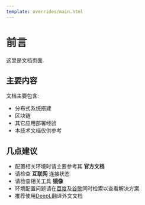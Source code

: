 ```yaml
---
template: overrides/main.html
---
```


# 前言

这里是文档页面.

## 主要内容

文档主要包含:

- 分布式系统搭建 
- 区块链
- 其它应用部署经验 
- 本技术文档仅供参考

## 几点建议

- 配置相关环境时请主要参考其 __官方文档__
- 请检查 __互联网__ 连接状态
- 请检查相关工具 __镜像__
- 环境配置问题请在[百度](https://www.baidu.com/)及[谷歌](http:s//www.google.com/)同时检索以查看解决方案
- 推荐使用[DeepL](https://www.deepl.com/translator)翻译外文文档

